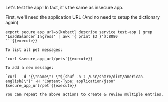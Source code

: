 

Let's test the app!   In fact, it's the same as insecure app.

First, we'll need the application URL 
(And no need to setup the dictionary again)

```
export secure_app_url=$(kubectl describe service test-app | grep 'LoadBalancer Ingress' | awk '{ print $3 }'):8080
```{{execute}}

To list all pet messages:

`curl $secure_app_url/pets`{{execute}}

To add a new message:

`curl  -d "{\"name\": \"$(shuf -n 1 /usr/share/dict/american-english)\"}" -H "Content-Type: application/json" $secure_app_url/pet`{{execute}}

You can repeat the above actions to create & review multiple entries.
